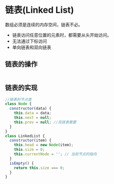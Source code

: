 # 链表(Linked List)

数组必须是连续的内存空间，链表不必。

- 链表访问任意位置的元素时，都需要从头开始访问。
- 无法通过下标访问
- 单向链表和双向链表

## 链表的操作

```js
```

## 链表的实现

```js
//链表的节点类
class Node {
  constructor(data) {
    this.data = data;
    this.next = null;
    this.prev = null; //双链表需要
  }
}
class LinkedList {
  constructor(item) {
    this.head = new Node(item);
    this.size = 0;
    this.currentNode = ''; // 当前节点的指向
  }
  isEmpty() {
    return this.size === 0;
  }
}
```
